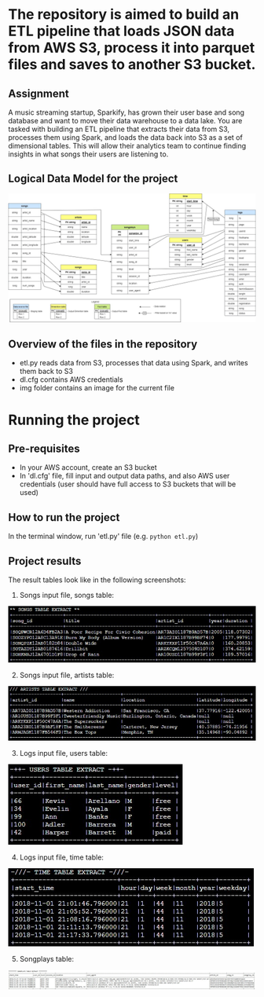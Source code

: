# The repository is aimed to build an ETL pipeline that loads JSON data from AWS S3, process it into parquet files and saves to another S3 bucket. 

## Assignment
A music streaming startup, Sparkify, has grown their user base and song database and want to move their data warehouse to a data lake. You are tasked with building an ETL pipeline that extracts their data from S3, processes them using Spark, and loads the data back into S3 as a set of dimensional tables. This will allow their analytics team to continue finding insights in what songs their users are listening to.

## Logical Data Model for the project
![Data Model for ETL AWS Sparkify project](/img/DataLake.jpg)

## Overview of the files in the repository
- etl.py reads data from S3, processes that data using Spark, and writes them back to S3
- dl.cfg contains AWS credentials
- img folder contains an image for the current file

# Running the project
## Pre-requisites
- In your AWS account, create an S3 bucket
- In 'dl.cfg' file, fill input and output data paths, and also AWS user credentials (user should have full access to S3 buckets that will be used)

## How to run the project
In the terminal window, run 'etl.py' file (e.g. `python etl.py`)

## Project results
The result tables look like in the following screenshots:

1. Songs input file, songs table:

![Songs table for ETL AWS Sparkify project](/img/1_songs_table.jpg)


2. Songs input file, artists table:

![Artists table for ETL AWS Sparkify project](/img/2_artists_table.jpg)


3. Logs input file, users table:

![Users table for ETL AWS Sparkify project](/img/3_users_table.jpg)


4. Logs input file, time table:

![Time table for ETL AWS Sparkify project](/img/4_time_table.jpg)


5. Songplays table:

![Songplays table for ETL AWS Sparkify project](/img/5_songplays_table.jpg)
